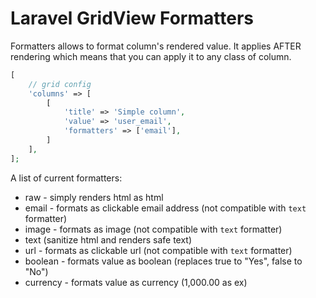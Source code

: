# Laravel GridView Formatters

Formatters allows to format column's rendered value. It applies AFTER rendering which means that you can apply it to any class of column.

```php
[
    // grid config
    'columns' => [
        [
            'title' => 'Simple column',
            'value' => 'user_email',
            'formatters' => ['email'],
        ]
    ],
];
```

A list of current formatters:
- raw - simply renders html as html
- email - formats as clickable email address (not compatible with `text` formatter)
- image - formats as image (not compatible with `text` formatter)
- text (sanitize html and renders safe text)
- url - formats as clickable url (not compatible with `text` formatter)
- boolean - formats value as boolean (replaces true to "Yes", false to "No")
- currency - formats value as currency (1,000.00 as ex)
